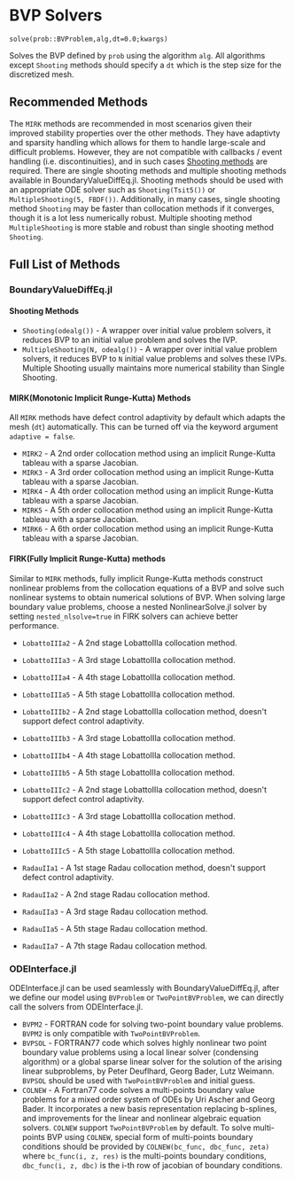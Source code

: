 # BVP Solvers

`solve(prob::BVProblem,alg,dt=0.0;kwargs)`

Solves the BVP defined by `prob` using the algorithm `alg`. All algorithms except `Shooting` methods should specify a `dt` which is the step size for the discretized mesh.

## Recommended Methods

The `MIRK` methods are recommended in most scenarios given their improved stability properties over the other methods. They have adaptivty and sparsity handling which allows for them to handle large-scale and difficult problems. However, they are not compatible with callbacks / event handling (i.e. discontinuities), and in such cases [Shooting methods](https://en.wikipedia.org/wiki/Shooting_method) are required. There are single shooting methods and multiple shooting methods available in BoundaryValueDiffEq.jl. Shooting methods should be used with an appropriate ODE solver such as `Shooting(Tsit5())` or `MultipleShooting(5, FBDF())`. Additionally,
in many cases, single shooting method `Shooting` may be faster than collocation methods if it converges, though it is a lot less numerically robust. Multiple shooting method `MultipleShooting` is more stable and robust than single shooting method `Shooting`.

## Full List of Methods

### BoundaryValueDiffEq.jl

#### Shooting Methods

  - `Shooting(odealg())` - A wrapper over initial value problem solvers, it reduces BVP to an initial value problem and solves the IVP.
  - `MultipleShooting(N, odealg())` - A wrapper over initial value problem solvers, it reduces BVP to `N` initial value problems and solves these IVPs. Multiple Shooting usually maintains more numerical stability than Single Shooting.

#### MIRK(Monotonic Implicit Runge-Kutta) Methods

All `MIRK` methods have defect control adaptivity by default which adapts the mesh (`dt`) automatically. This can be turned
off via the keyword argument `adaptive = false`.

  - `MIRK2` - A 2nd order collocation method using an implicit Runge-Kutta tableau with a sparse Jacobian.
  - `MIRK3` - A 3rd order collocation method using an implicit Runge-Kutta tableau with a sparse Jacobian.
  - `MIRK4` - A 4th order collocation method using an implicit Runge-Kutta tableau with a sparse Jacobian.
  - `MIRK5` - A 5th order collocation method using an implicit Runge-Kutta tableau with a sparse Jacobian.
  - `MIRK6` - A 6th order collocation method using an implicit Runge-Kutta tableau with a sparse Jacobian.

#### FIRK(Fully Implicit Runge-Kutta) methods

Similar to `MIRK` methods, fully implicit Runge-Kutta methods construct nonlinear problems from the collocation equations of a BVP and solve such nonlinear systems to obtain numerical solutions of BVP. When solving large boundary value problems, choose a nested NonlinearSolve.jl solver by setting `nested_nlsolve=true` in FIRK solvers can achieve better performance.

  - `LobattoIIIa2` - A 2nd stage LobattoIIIa collocation method.

  - `LobattoIIIa3` - A 3rd stage LobattoIIIa collocation method.
  - `LobattoIIIa4` - A 4th stage LobattoIIIa collocation method.
  - `LobattoIIIa5` - A 5th stage LobattoIIIa collocation method.
  - `LobattoIIIb2` - A 2nd stage LobattoIIIa collocation method, doesn't support defect control adaptivity.
  - `LobattoIIIb3` - A 3rd stage LobattoIIIa collocation method.
  - `LobattoIIIb4` - A 4th stage LobattoIIIa collocation method.
  - `LobattoIIIb5` - A 5th stage LobattoIIIa collocation method.
  - `LobattoIIIc2` - A 2nd stage LobattoIIIa collocation method, doesn't support defect control adaptivity.
  - `LobattoIIIc3` - A 3rd stage LobattoIIIa collocation method.
  - `LobattoIIIc4` - A 4th stage LobattoIIIa collocation method.
  - `LobattoIIIc5` - A 5th stage LobattoIIIa collocation method.
  - `RadauIIa1` - A 1st stage Radau collocation method, doesn't support defect control adaptivity.
  - `RadauIIa2` - A 2nd stage Radau collocation method.
  - `RadauIIa3` - A 3rd stage Radau collocation method.
  - `RadauIIa5` - A 5th stage Radau collocation method.
  - `RadauIIa7` - A 7th stage Radau collocation method.

### ODEInterface.jl

ODEInterface.jl can be used seamlessly with BoundaryValueDiffEq.jl, after we define our model using `BVProblem` or `TwoPointBVProblem`, we can directly call the solvers from ODEInterface.jl.

  - `BVPM2` - FORTRAN code for solving two-point boundary value problems. `BVPM2` is only compatible with `TwoPointBVProblem`.
  - `BVPSOL` - FORTRAN77 code which solves highly nonlinear two point boundary value problems using a local linear solver (condensing algorithm) or a global sparse linear solver for the solution of the arising linear subproblems, by Peter Deuflhard, Georg Bader, Lutz Weimann. `BVPSOL` should be used with `TwoPointBVProblem` and initial guess.
  - `COLNEW` - A Fortran77 code solves a multi-points boundary value problems for a mixed order system of ODEs by Uri Ascher and Georg Bader. It incorporates a new basis representation replacing b-splines, and improvements for the linear and nonlinear algebraic equation solvers. `COLNEW` support `TwoPointBVProblem` by default. To solve multi-points BVP using `COLNEW`, special form of multi-points boundary conditions should be provided by `COLNEW(bc_func, dbc_func, zeta)` where `bc_func(i, z, res)` is the multi-points boundary conditions, `dbc_func(i, z, dbc)` is the i-th row of jacobian of boundary conditions.
